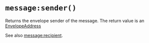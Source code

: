 # `message:sender()`

Returns the envelope sender of the message.  The return value is an
[EnvelopeAddress](../address/index.md)

See also [message:recipient](recipient.md).
